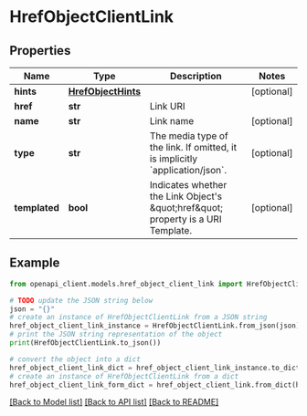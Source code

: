 # HrefObjectClientLink


## Properties

Name | Type | Description | Notes
------------ | ------------- | ------------- | -------------
**hints** | [**HrefObjectHints**](HrefObjectHints.md) |  | [optional] 
**href** | **str** | Link URI | 
**name** | **str** | Link name | [optional] 
**type** | **str** | The media type of the link. If omitted, it is implicitly &#x60;application/json&#x60;. | [optional] 
**templated** | **bool** | Indicates whether the Link Object&#39;s \&quot;href\&quot; property is a URI Template. | [optional] 

## Example

```python
from openapi_client.models.href_object_client_link import HrefObjectClientLink

# TODO update the JSON string below
json = "{}"
# create an instance of HrefObjectClientLink from a JSON string
href_object_client_link_instance = HrefObjectClientLink.from_json(json)
# print the JSON string representation of the object
print(HrefObjectClientLink.to_json())

# convert the object into a dict
href_object_client_link_dict = href_object_client_link_instance.to_dict()
# create an instance of HrefObjectClientLink from a dict
href_object_client_link_form_dict = href_object_client_link.from_dict(href_object_client_link_dict)
```
[[Back to Model list]](../README.md#documentation-for-models) [[Back to API list]](../README.md#documentation-for-api-endpoints) [[Back to README]](../README.md)


